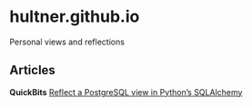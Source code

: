 # hultner.github.io
Personal views and reflections

## Articles

**QuickBits**
[Reflect a PostgreSQL view in Python’s SQLAlchemy](https://hultner.github.io/quickbits/2017-10-23-postgresql-reflection-views-python-sqlalchemy.html)
